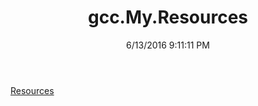 ﻿---
title: gcc.My.Resources
date: 6/13/2016 9:11:11 PM
---

[Resources](T-gcc.My.Resources.Resources.html)
